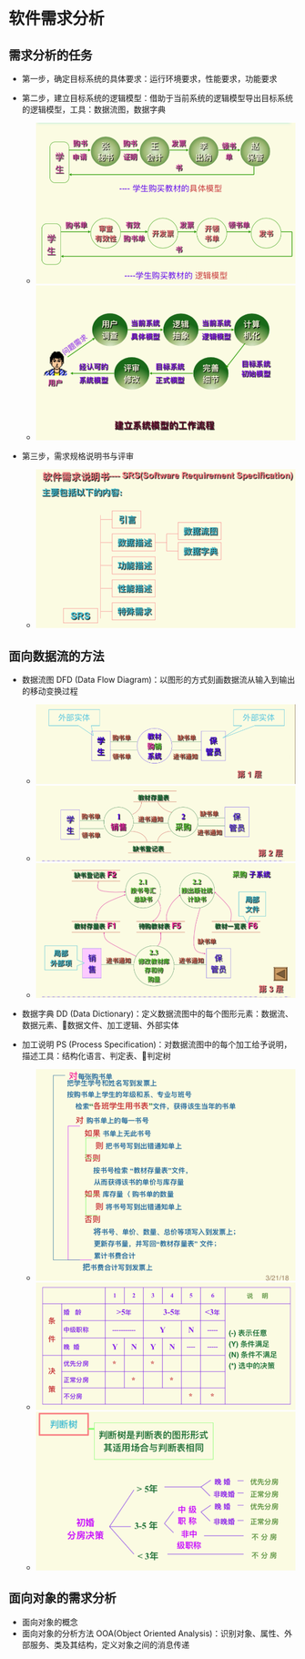 # 软件需求分析

## 需求分析的任务

- 第一步，确定目标系统的具体要求：运行环境要求，性能要求，功能要求

- 第二步，建立目标系统的逻辑模型：借助于当前系统的逻辑模型导出目标系统的逻辑模型，工具：数据流图，数据字典
  - ![构建逻辑模型示例](./images/构建逻辑模型示例.png)
  - ![构建逻辑模型的步骤](./images/构建逻辑模型的步骤.png)

- 第三步，需求规格说明书与评审
  - ![软件需求说明书SRS](./images/软件需求说明书SRS.png)

## 面向数据流的方法

- 数据流图 DFD (Data Flow Diagram)：以图形的方式刻画数据流从输入到输出的移动变换过程
  - ![购买教材数据流图第一层](./images/购买教材数据流图第一层.png)
  - ![购买教材数据流图第二层](./images/购买教材数据流图第二层.png)
  - ![购买教材数据流图第三层](./images/购买教材数据流图第三层.png)

- 数据字典 DD (Data Dictionary)：定义数据流图中的每个图形元素：数据流、数据元素、数据文件、加工逻辑、外部实体

- 加工说明 PS (Process Specification)：对数据流图中的每个加工给予说明，描述工具：结构化语言、判定表、判定树
  - ![用结构化语言描述加工说明](./images/用结构化语言描述加工说明.png)
  - ![用判定表描述加工说明](./images/用判定表描述加工说明.png)
  - ![用判定树描述加工说明](./images/用判定树描述加工说明.png)

## 面向对象的需求分析

- 面向对象的概念
- 面向对象的分析方法 OOA(Object Oriented Analysis)：识别对象、属性、外部服务、类及其结构，定义对象之间的消息传递
